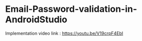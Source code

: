 # Email-Password-validation-in-AndroidStudio
Implementation video link : https://youtu.be/V19crpF4EbI
